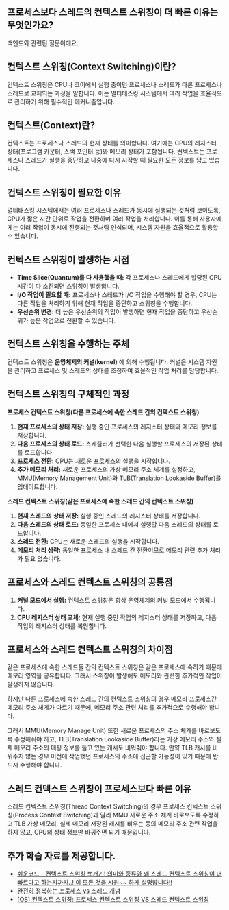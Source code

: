## 프로세스보다 스레드의 컨텍스트 스위칭이 더 빠른 이유는 무엇인가요?

백엔드와 관련된 질문이에요.

## 컨텍스트 스위칭(Context Switching)이란?

컨텍스트 스위칭은 CPU나 코어에서 실행 중이던 프로세스나 스레드가 다른 프로세스나 스레드로 교체되는 과정을 말합니다. 이는 멀티태스킹 시스템에서 여러 작업을 효율적으로 관리하기 위해 필수적인 메커니즘입니다.

## 컨텍스트(Context)란?

컨텍스트는 프로세스나 스레드의 현재 상태를 의미합니다. 여기에는 CPU의 레지스터 상태(프로그램 카운터, 스택 포인터 등)와 메모리 상태가 포함됩니다. 컨텍스트는 프로세스나 스레드가 실행을 중단하고 나중에 다시 시작할 때 필요한 모든 정보를 담고 있습니다.

## 컨텍스트 스위칭이 필요한 이유

멀티태스킹 시스템에서는 여러 프로세스나 스레드가 동시에 실행되는 것처럼 보이도록, CPU가 짧은 시간 단위로 작업을 전환하며 여러 작업을 처리합니다. 이를 통해 사용자에게는 여러 작업이 동시에 진행되는 것처럼 인식되며, 시스템 자원을 효율적으로 활용할 수 있습니다.

## 컨텍스트 스위칭이 발생하는 시점

- **Time Slice(Quantum)를 다 사용했을 때:** 각 프로세스나 스레드에게 할당된 CPU 시간이 다 소진되면 스위칭이 발생합니다.
- **I/O 작업이 필요할 때:** 프로세스나 스레드가 I/O 작업을 수행해야 할 경우, CPU는 다른 작업을 처리하기 위해 현재 작업을 중단하고 스위칭을 수행합니다.
- **우선순위 변경:** 더 높은 우선순위의 작업이 발생하면 현재 작업을 중단하고 우선순위가 높은 작업으로 전환할 수 있습니다.

## 컨텍스트 스위칭을 수행하는 주체

컨텍스트 스위칭은 **운영체제의 커널(kernel)** 에 의해 수행됩니다. 커널은 시스템 자원을 관리하고 프로세스 및 스레드의 상태를 조정하여 효율적인 작업 처리를 담당합니다.

## 컨텍스트 스위칭의 구체적인 과정

**프로세스 컨텍스트 스위칭(다른 프로세스에 속한 스레드 간의 컨텍스트 스위칭)**

1. **현재 프로세스의 상태 저장:** 실행 중인 프로세스의 레지스터 상태와 메모리 정보를 저장합니다.
2. **다음 프로세스의 상태 로드:** 스케줄러가 선택한 다음 실행할 프로세스의 저장된 상태를 로드합니다.
3. **프로세스 전환:** CPU는 새로운 프로세스의 실행을 시작합니다.
4. **추가 메모리 처리:** 새로운 프로세스의 가상 메모리 주소 체계를 설정하고, MMU(Memory Management Unit)와 TLB(Translation Lookaside Buffer)를 업데이트합니다.

**스레드 컨텍스트 스위칭(같은 프로세스에 속한 스레드 간의 컨텍스트 스위칭)**

1. **현재 스레드의 상태 저장:** 실행 중인 스레드의 레지스터 상태를 저장합니다.
2. **다음 스레드의 상태 로드:** 동일한 프로세스 내에서 실행할 다음 스레드의 상태를 로드합니다.
3. **스레드 전환:** CPU는 새로운 스레드의 실행을 시작합니다.
4. **메모리 처리 생략:** 동일한 프로세스 내 스레드 간 전환이므로 메모리 관련 추가 처리가 필요 없습니다.

## 프로세스와 스레드 컨텍스트 스위칭의 공통점

1. **커널 모드에서 실행:** 컨텍스트 스위칭은 항상 운영체제의 커널 모드에서 수행됩니다.
2. **CPU 레지스터 상태 교체:** 현재 실행 중인 작업의 레지스터 상태를 저장하고, 다음 작업의 레지스터 상태를 복원합니다.

## 프로세스와 스레드 컨텍스트 스위칭의 차이점

같은 프로세스에 속한 스레드들 간의 컨텍스트 스위칭은 같은 프로세스에 속하기 때문에 메모리 영역을 공유합니다. 그래서 스위칭이 발생해도 메모리와 관련한 추가적인 작업이 발생하지 않습니다.

하지만 다른 프로세스에 속한 스레드 간의 컨텍스트 스위칭의 경우 메모리 프로세스간 메모리 주소 체계가 다르기 때문에, 메모리 주소 관련 처리를 추가적으로 수행해야 합니다.

그래서 MMU(Memory Manage Unit) 또한 새로운 프로세스의 주소 체계를 바로보도록 수정해줘야 하고, TLB(Translation Lookaside Buffer)라는 가상 메모리 주소와 실제 메모리 주소의 매핑 정보를 들고 있는 캐시도 비워줘야 합니다. 만약 TLB 캐시를 비워주지 않는 경우 이전에 작업했던 프로세스의 주소에 접근할 가능성이 있기 때문에 반드시 수행해야 합니다.

## 스레드 컨텍스트 스위칭이 프로세스보다 빠른 이유

스레드 컨텍스트 스위칭(Thread Context Switching)의 경우 프로세스 컨텍스트 스위칭(Process Context Switching)과 달리 MMU 새로운 주소 체계 바로보도록 수정하고 TLB 가상 메모리, 실제 메모리 저장된 캐시를 비우는 등의 메모리 주소 관련 작업을 하지 않고, CPU의 상태 정보만 바꿔주면 되기 때문입니다.

## 추가 학습 자료를 제공합니다.

- [쉬운코드 - 컨텍스트 스위칭 뽀개기! 의미와 종류와 왜 스레드 컨텍스트 스위칭이 더 빠르다고 하는지까지..! 이 모든 것을 시원~~ 하게 설명합니다!!](https://www.youtube.com/watch?v=Xh9Nt7y07FE&list=PLcXyemr8ZeoQOtSUjwaer0VMJSMfa-9G-&index=4)
- [완전히 정복하는 프로세스 vs 스레드 개념](https://inpa.tistory.com/entry/%F0%9F%91%A9%E2%80%8D%F0%9F%92%BB-%ED%94%84%EB%A1%9C%EC%84%B8%EC%8A%A4-%E2%9A%94%EF%B8%8F-%EC%93%B0%EB%A0%88%EB%93%9C-%EC%B0%A8%EC%9D%B4)
- [[OS] 컨텍스트 스위칭: 프로세스 컨텍스트 스위칭 VS 스레드 컨텍스트 스위칭](https://engineerinsight.tistory.com/284)